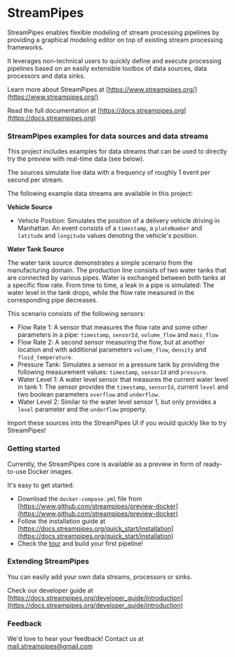 # StreamPipes

StreamPipes enables flexible modeling of stream processing pipelines by providing a graphical modeling editor on top of existing stream processing frameworks.

It leverages non-technical users to quickly define and execute processing pipelines based on an easily extensible 
toolbox of data sources, data processors and data sinks.

Learn more about StreamPipes at [https://www.streampipes.org/](https://www.streampipes.org/)

Read the full documentation at [https://docs.streampipes.org](https://docs.streampipes.org)

### StreamPipes examples for data sources and data streams

This project includes examples for data streams that can be used to directly try the preview with real-time data (see 
below).

The sources simulate live data with a frequency of roughly 1 event per second per stream.

The following example data streams are available in this project:

**Vehicle Source**
* Vehicle Position: Simulates the position of a delivery vehicle driving in Manhattan. An event consists of a 
`timestamp`, a `plateNumber` and `latitude` and `longitude` values denoting the vehicle's position.

**Water Tank Source**

The water tank source demonstrates a simple scenario from the manufacturing domain. The production line consists of 
two water tanks that are connected by various pipes. Water is exchanged between both tanks at a specific flow rate. 
From time to time, a leak in a pipe is simulated: The water level in the tank drops, while the flow rate measured in 
the corresponding pipe decreases.

This scenario consists of the following sensors:

* Flow Rate 1: A sensor that measures the flow rate and some other parameters in a pipe: `timestamp`, 
`sensorId`, `volume_flow` and `mass_flow`
* Flow Rate 2: A second sensor measuring the flow, but at another location and with additional parameters 
`volume_flow`, `density` and `fluid_temperature`.
* Pressure Tank: Simulates a sensor in a pressure tank by providing the following measurement values: `timestamp`, 
`sensorId` and `pressure`.
* Water Level 1: A water level sensor that measures the current water level in tank 1: The sensor provides the 
`timestamp`, `sensorId`, current `level` and two boolean parameters `overflow` and `underflow`.
* Water Level 2: Similar to the water level sensor 1, but only provides a `level` parameter and the `underflow` 
property.

Import these sources into the StreamPipes UI if you would quickly like to try StreamPipes!

### Getting started

Currently, the StreamPipes core is available as a preview in form of ready-to-use Docker images.

It's easy to get started:
* Download the `docker-compose.yml` file from [https://www.github.com/streampipes/preview-docker](https://www.github.com/streampipes/preview-docker)
* Follow the installation guide at [https://docs.streampipes.org/quick_start/installation](https://docs.streampipes.org/quick_start/installation)
* Check the [tour](https://docs.streampipes.org/user_guide/features) and build your first pipeline!

### Extending StreamPipes

You can easily add your own data streams, processors or sinks. 

Check our developer guide at [https://docs.streampipes.org/developer_guide/introduction](https://docs.streampipes.org/developer_guide/introduction)

### Feedback

We'd love to hear your feedback! Contact us at [mail.streampipes@gmail.com](mailto:mail.streampipes@gmail.com)

